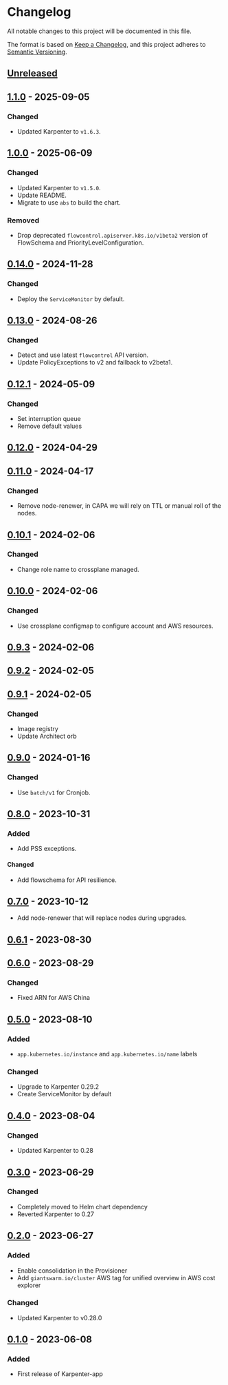 # Changelog

All notable changes to this project will be documented in this file.

The format is based on [Keep a Changelog](https://keepachangelog.com/en/1.0.0/),
and this project adheres to [Semantic Versioning](https://semver.org/spec/v2.0.0.html).

## [Unreleased]

## [1.1.0] - 2025-09-05

### Changed

- Updated Karpenter to `v1.6.3`.

## [1.0.0] - 2025-06-09

### Changed

- Updated Karpenter to `v1.5.0`.
- Update README.
- Migrate to use `abs` to build the chart.

### Removed

- Drop deprecated `flowcontrol.apiserver.k8s.io/v1beta2` version of FlowSchema and PriorityLevelConfiguration.

## [0.14.0] - 2024-11-28

### Changed

- Deploy the `ServiceMonitor` by default.

## [0.13.0] - 2024-08-26

### Changed

- Detect and use latest `flowcontrol` API version.
- Update PolicyExceptions to v2 and fallback to v2beta1.

## [0.12.1] - 2024-05-09

### Changed

- Set interruption queue
- Remove default values

## [0.12.0] - 2024-04-29

## [0.11.0] - 2024-04-17

### Changed

- Remove node-renewer, in CAPA we will rely on TTL or manual roll of the nodes.

## [0.10.1] - 2024-02-06

### Changed

- Change role name to crossplane managed.

## [0.10.0] - 2024-02-06

### Changed

- Use crossplane configmap to configure account and AWS resources.

## [0.9.3] - 2024-02-06

## [0.9.2] - 2024-02-05

## [0.9.1] - 2024-02-05

### Changed

- Image registry
- Update Architect orb

## [0.9.0] - 2024-01-16

### Changed

- Use `batch/v1` for Cronjob.

## [0.8.0] - 2023-10-31

### Added

- Add PSS exceptions.

#### Changed

- Add flowschema for API resilience.

## [0.7.0] - 2023-10-12

- Add node-renewer that will replace nodes during upgrades.

## [0.6.1] - 2023-08-30

## [0.6.0] - 2023-08-29

### Changed

- Fixed ARN for AWS China

## [0.5.0] - 2023-08-10

### Added

- `app.kubernetes.io/instance` and `app.kubernetes.io/name` labels

### Changed

- Upgrade to Karpenter 0.29.2
- Create ServiceMonitor by default

## [0.4.0] - 2023-08-04

### Changed

- Updated Karpenter to 0.28

## [0.3.0] - 2023-06-29

### Changed

- Completely moved to Helm chart dependency
- Reverted Karpenter to 0.27

## [0.2.0] - 2023-06-27

### Added

- Enable consolidation in the Provisioner
- Add `giantswarm.io/cluster` AWS tag for unified overview in AWS cost explorer

### Changed

- Updated Karpenter to v0.28.0

## [0.1.0] - 2023-06-08

### Added

- First release of Karpenter-app

[Unreleased]: https://github.com/giantswarm/karpenter-app/compare/v1.1.0...HEAD
[1.1.0]: https://github.com/giantswarm/karpenter-app/compare/v1.0.0...v1.1.0
[1.0.0]: https://github.com/giantswarm/karpenter-app/compare/v0.14.0...v1.0.0
[0.14.0]: https://github.com/giantswarm/karpenter-app/compare/v0.13.0...v0.14.0
[0.13.0]: https://github.com/giantswarm/karpenter-app/compare/v0.12.1...v0.13.0
[0.12.1]: https://github.com/giantswarm/karpenter-app/compare/v0.12.0...v0.12.1
[0.12.0]: https://github.com/giantswarm/karpenter-app/compare/v0.11.0...v0.12.0
[0.11.0]: https://github.com/giantswarm/karpenter-app/compare/v0.10.1...v0.11.0
[0.10.1]: https://github.com/giantswarm/karpenter-app/compare/v0.10.0...v0.10.1
[0.10.0]: https://github.com/giantswarm/karpenter-app/compare/v0.9.3...v0.10.0
[0.9.3]: https://github.com/giantswarm/karpenter-app/compare/v0.9.2...v0.9.3
[0.9.2]: https://github.com/giantswarm/karpenter-app/compare/v0.9.1...v0.9.2
[0.9.1]: https://github.com/giantswarm/karpenter-app/compare/v0.9.0...v0.9.1
[0.9.0]: https://github.com/giantswarm/karpenter-app/compare/v0.8.0...v0.9.0
[0.8.0]: https://github.com/giantswarm/karpenter-app/compare/v0.7.0...v0.8.0
[0.7.0]: https://github.com/giantswarm/karpenter-app/compare/v0.6.1...v0.7.0
[0.6.1]: https://github.com/giantswarm/karpenter-app/compare/v0.6.0...v0.6.1
[0.6.0]: https://github.com/giantswarm/karpenter-app/compare/v0.5.0...v0.6.0
[0.5.0]: https://github.com/giantswarm/karpenter-app/compare/v0.4.0...v0.5.0
[0.4.0]: https://github.com/giantswarm/karpenter-app/compare/v0.3.0...v0.4.0
[0.3.0]: https://github.com/giantswarm/karpenter-app/compare/v0.2.0...v0.3.0
[0.2.0]: https://github.com/giantswarm/karpenter-app/compare/v0.1.0...v0.2.0
[0.1.0]: https://github.com/giantswarm/karpenter-app/compare/v0.0.0...v0.1.0
